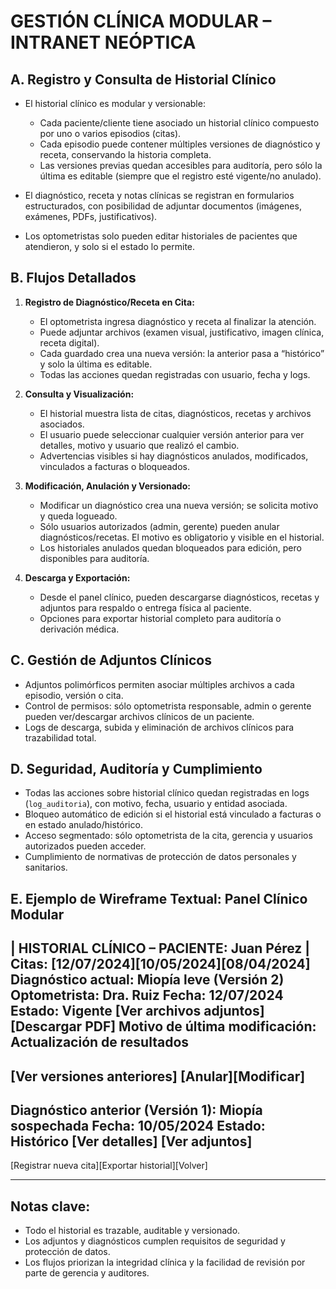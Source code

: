 # GESTIÓN CLÍNICA MODULAR – INTRANET NEÓPTICA

## **A. Registro y Consulta de Historial Clínico**

- El historial clínico es modular y versionable:
    - Cada paciente/cliente tiene asociado un historial clínico compuesto por uno o varios episodios (citas).
    - Cada episodio puede contener múltiples versiones de diagnóstico y receta, conservando la historia completa.
    - Las versiones previas quedan accesibles para auditoría, pero sólo la última es editable (siempre que el registro esté vigente/no anulado).

- El diagnóstico, receta y notas clínicas se registran en formularios estructurados, con posibilidad de adjuntar documentos (imágenes, exámenes, PDFs, justificativos).
- Los optometristas solo pueden editar historiales de pacientes que atendieron, y solo si el estado lo permite.

## **B. Flujos Detallados**

1. **Registro de Diagnóstico/Receta en Cita:**
    - El optometrista ingresa diagnóstico y receta al finalizar la atención.
    - Puede adjuntar archivos (examen visual, justificativo, imagen clínica, receta digital).
    - Cada guardado crea una nueva versión: la anterior pasa a “histórico” y solo la última es editable.
    - Todas las acciones quedan registradas con usuario, fecha y logs.

2. **Consulta y Visualización:**
    - El historial muestra lista de citas, diagnósticos, recetas y archivos asociados.
    - El usuario puede seleccionar cualquier versión anterior para ver detalles, motivo y usuario que realizó el cambio.
    - Advertencias visibles si hay diagnósticos anulados, modificados, vinculados a facturas o bloqueados.

3. **Modificación, Anulación y Versionado:**
    - Modificar un diagnóstico crea una nueva versión; se solicita motivo y queda logueado.
    - Sólo usuarios autorizados (admin, gerente) pueden anular diagnósticos/recetas. El motivo es obligatorio y visible en el historial.
    - Los historiales anulados quedan bloqueados para edición, pero disponibles para auditoría.

4. **Descarga y Exportación:**
    - Desde el panel clínico, pueden descargarse diagnósticos, recetas y adjuntos para respaldo o entrega física al paciente.
    - Opciones para exportar historial completo para auditoría o derivación médica.

## **C. Gestión de Adjuntos Clínicos**

- Adjuntos polimórficos permiten asociar múltiples archivos a cada episodio, versión o cita.
- Control de permisos: sólo optometrista responsable, admin o gerente pueden ver/descargar archivos clínicos de un paciente.
- Logs de descarga, subida y eliminación de archivos clínicos para trazabilidad total.

## **D. Seguridad, Auditoría y Cumplimiento**

- Todas las acciones sobre historial clínico quedan registradas en logs (`log_auditoria`), con motivo, fecha, usuario y entidad asociada.
- Bloqueo automático de edición si el historial está vinculado a facturas o en estado anulado/histórico.
- Acceso segmentado: sólo optometrista de la cita, gerencia y usuarios autorizados pueden acceder.
- Cumplimiento de normativas de protección de datos personales y sanitarios.

## **E. Ejemplo de Wireframe Textual: Panel Clínico Modular**

| HISTORIAL CLÍNICO – PACIENTE: Juan Pérez 			|
Citas: [12/07/2024][10/05/2024][08/04/2024]
Diagnóstico actual: Miopía leve (Versión 2)
Optometrista: Dra. Ruiz
Fecha: 12/07/2024 Estado: Vigente
[Ver archivos adjuntos] [Descargar PDF]
Motivo de última modificación: Actualización de resultados
----------------------------------------------------------
[Ver versiones anteriores] [Anular][Modificar]
----------------------------------------------------------
Diagnóstico anterior (Versión 1): Miopía sospechada
Fecha: 10/05/2024 Estado: Histórico
[Ver detalles] [Ver adjuntos]
----------------------------------------------------------
[Registrar nueva cita][Exportar historial][Volver]

---

## **Notas clave:**
- Todo el historial es trazable, auditable y versionado.
- Los adjuntos y diagnósticos cumplen requisitos de seguridad y protección de datos.
- Los flujos priorizan la integridad clínica y la facilidad de revisión por parte de gerencia y auditores.